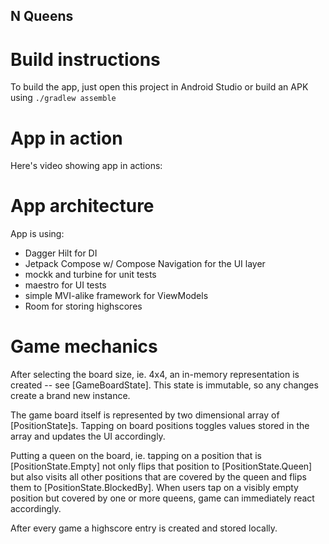 ## N Queens

# Build instructions

To build the app, just open this project in Android Studio or build an APK using `./gradlew assemble`

# App in action

Here's video showing app in actions:

# App architecture

App is using:

 - Dagger Hilt for DI
 - Jetpack Compose w/ Compose Navigation for the UI layer
 - mockk and turbine for unit tests
 - maestro for UI tests
 - simple MVI-alike framework for ViewModels
 - Room for storing highscores

# Game mechanics

After selecting the board size, ie. 4x4, an in-memory representation is created -- see [GameBoardState].
This state is immutable, so any changes create a brand new instance.

The game board itself is represented by two dimensional array of [PositionState]s.
Tapping on board positions toggles values stored in the array and updates the UI accordingly.

Putting a queen on the board, ie. tapping on a position that is [PositionState.Empty] not
only flips that position to [PositionState.Queen] but also visits all other positions that are covered by the queen
and flips them to [PositionState.BlockedBy].
When users tap on a visibly empty position but covered by one or more queens, game can immediately react accordingly.

After every game a highscore entry is created and stored locally.
